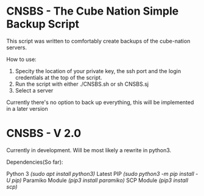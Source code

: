 # CNSBS - The Cube Nation Simple Backup Script
This script was written to comfortably create backups of the cube-nation servers.

How to use:
1) Specity the location of your private key, the ssh port and the login credentials at the top of the script.
2) Run the script with either ./CNSBS.sh or sh CNSBS.sj
3) Select a server

Currently there's no option to back up everything, this will be implemented in a later version

# CNSBS - V 2.0
Currently in development. Will be most likely a rewrite in python3.

Dependencies(So far):

Python 3         _(sudo apt install python3)_
Latest PIP       _(sudo python3 -m pip install -U pip)_
Paramiko Module  _(pip3 install paramiko)_
SCP Module       _(pip3 install scp)_
